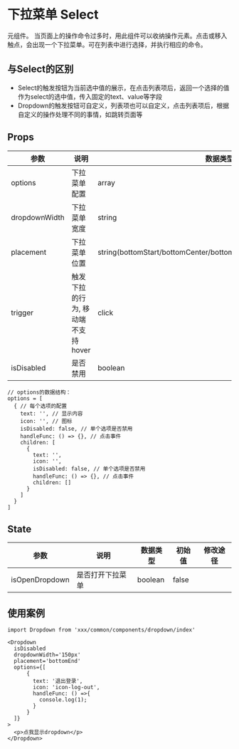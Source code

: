 # 下拉菜单 Select

元组件。
当页面上的操作命令过多时，用此组件可以收纳操作元素。点击或移入触点，会出现一个下拉菜单。可在列表中进行选择，并执行相应的命令。

## 与Select的区别
- Select的触发按钮为当前选中值的展示，在点击列表项后，返回一个选择的值作为select的选中值，传入固定的text、value等字段
- Dropdown的触发按钮可自定义，列表项也可以自定义，点击列表项后，根据自定义的操作处理不同的事情，如跳转页面等


## Props
| 参数 | 说明 | 数据类型 | 默认值 |
| - | - | - | - |
| options | 下拉菜单配置 | array | 无 |
| dropdownWidth | 下拉菜单宽度 | string | 和选择器同宽 |
| placement | 下拉菜单位置 | string(bottomStart/bottomCenter/bottomEnd/topStart/topCenter/topEnd) | bottomStart |
| trigger | 触发下拉的行为, 移动端不支持 hover | click|hover | 'hover' |
| isDisabled | 是否禁用 | boolean | false |

```
// options的数据结构：
options = [
  { // 每个选项的配置
    text: '', // 显示内容
    icon: '', // 图标
    isDisabled: false, // 单个选项是否禁用
    handleFunc: () => {}, // 点击事件
    children: [
      {
        text: '',
        icon: '',
        isDisabled: false, // 单个选项是否禁用
        handleFunc: () => {}, // 点击事件
        children: []
      }
    ]
  }
]
```

## State
| 参数 | 说明 | 数据类型 | 初始值 | 修改途径
| - | - | - | - | - |
| isOpenDropdown | 是否打开下拉菜单 | boolean | false | |

## 使用案例
```
import Dropdown from 'xxx/common/components/dropdown/index'

<Dropdown
  isDisabled
  dropdownWidth='150px'
  placement='bottomEnd'
  options={[
      {
        text: '退出登录',
        icon: 'icon-log-out',
        handleFunc: () =>{
          console.log(1);
        }
      }
  ]}
>
  <p>点我显示dropdown</p>
</Dropdown>
```
